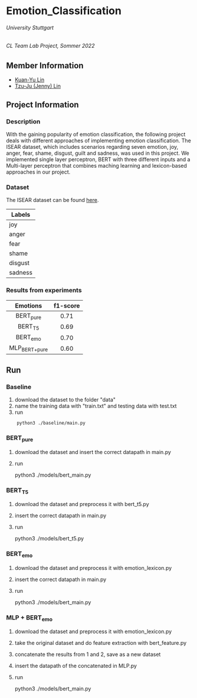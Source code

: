 # Emotion_Classification

###### University Stuttgart
###### CL Team Lab Project, Sommer 2022

## Member Information

* [Kuan-Yu Lin](https://github.com/kuan-yu-lin)
* [Tzu-Ju (Jenny) Lin](https://github.com/TzuJuLin)

## Project Information

### Description

With the gaining popularity of emotion classification, the following project deals with different approaches of implementing emotion classification. The ISEAR dataset, which includes scenarios regarding seven emotion, joy, anger, fear, shame, disgust, guilt and sadness, was used in this project. We implemented single layer perceptron, BERT with three different inputs and a Multi-layer perceptron that combines maching learning and lexicon-based approaches in our project. 

### Dataset

The ISEAR dataset can be found [here](https://www.unige.ch/cisa/research/materials-and-online-research/research-material/).

|Labels|
|------|
|joy|
|anger|
|fear|
|shame|
|disgust|
|sadness|

### Results from experiments

|         Emotions        | f1-score |
|:-----------------------:|:--------:|
|    BERT<sub>pure</sub>  |   0.71   |
|     BERT<sub>T5</sub>   |   0.69   |
|     BERT<sub>emo</sub>  |   0.70   |
| MLP<sub>BERT+pure</sub> |   0.60   |

## Run

### Baseline

1. download the dataset to the folder "data"
2. name the training data with "train.txt" and testing data with test.txt
3. run
```
    python3 ./baseline/main.py
```
### BERT<sub>pure</sub>

1. download the dataset and insert the correct datapath in main.py 
2. run

    python3 ./models/bert_main.py

### BERT<sub>T5</sub>

1. download the dataset and preprocess it with bert_t5.py
2. insert the correct datapath in main.py
3. run

    python3 ./models/bert_t5.py

### BERT<sub>emo</sub>

1. download the dataset and preprocess it with emotion_lexicon.py
2. insert the correct datapath in main.py 
3. run

    python3 ./models/bert_main.py

### MLP + BERT<sub>emo</sub>

1. download the dataset and preprocess it with emotion_lexicon.py
2. take the original dataset and do feature extraction with bert_feature.py
3. concatenate the results from 1 and 2, save as a new dataset
4. insert the datapath of the concatenated in MLP.py
5. run

    python3 ./models/bert_main.py



